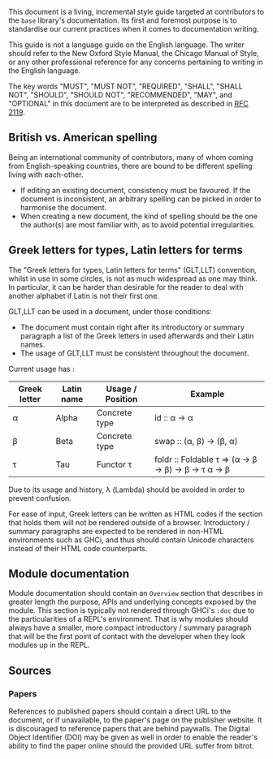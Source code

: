 This document is a living, incremental style guide targeted at contributors to the `base` library's documentation. Its first and foremost purpose is to standardise our current practices when it comes to documentation writing.

This guide is not a language guide on the English language. The writer should refer to the New Oxford Style Manual, the Chicago Manual of Style, or any other professional reference for any concerns pertaining to writing in the English language.

The key words "MUST", "MUST NOT", "REQUIRED", "SHALL", "SHALL
NOT", "SHOULD", "SHOULD NOT", "RECOMMENDED",  "MAY", and
"OPTIONAL" in this document are to be interpreted as described in [RFC 2119](https://www.ietf.org/rfc/rfc2119.txt).

## British vs. American spelling

Being an international community of contributors, many of whom coming from English-speaking countries, there are bound to be different spelling living with each-other.  

* If editing an existing document, consistency must be favoured. If the document is inconsistent, an arbitrary spelling can be picked in order to harmonise the document.
* When creating a new document, the kind of spelling should be the one the author(s) are most familiar with, as to avoid potential irregularities.

## Greek letters for types, Latin letters for terms

The "Greek letters for types, Latin letters for terms" (GLT,LLT) convention, whilst in use in some circles, is not as much widespread as one may think. In particular, it can be harder than desirable for the reader to deal with another alphabet if Latin is not their first one.

GLT,LLT can be used in a document, under those conditions:

* The document must contain right after its introductory or summary paragraph a list of the Greek letters in used afterwards and their Latin names.
* The usage of GLT,LLT must be consistent throughout the document.

Current usage has :

| Greek letter | Latin name | Usage / Position | Example       |
| ------------ | ---------- | ---------------- | ------------- |
| α            | Alpha      | Concrete type    | id :: α -> α  |
| β            | Beta       | Concrete type    | swap :: (α, β) -> (β, α)
| τ            | Tau        | Functor τ        | foldr  :: Foldable τ => (α -> β -> β) -> β -> τ α -> β

Due to its usage and history, λ (Lambda) should be avoided in order to prevent confusion.

For ease of input, Greek letters can be written as HTML codes if the section that holds them will not be rendered outside of a browser. Introductory / summary paragraphs are expected to be rendered in non-HTML environments such as GHCi, and thus should contain Unicode characters instead of their HTML code counterparts.

## Module documentation

Module documentation should contain an `Overview` section that describes in greater length the purpose, APIs and underlying concepts exposed by the module.
This section is typically not rendered through GHCi's `:doc` due to the particularities of a REPL's environment. That is why modules should always have a smaller, more compact introductory / summary paragraph that will be the first point of contact with the developer when they look modules up in the REPL. 


## Sources

### Papers

References to published papers should contain a direct URL to the document, or if unavailable, to the paper's page on the publisher website. It is discouraged to reference papers that are behind paywalls. The Digital Object Identifier (DOI) may be given as well in order to enable the reader's ability to find the paper online should the provided URL suffer from bitrot.